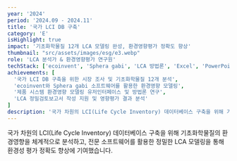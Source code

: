 ```yaml
---
year: '2024'
period: '2024.09 - 2024.11'
title: '국가 LCI DB 구축'
category: 'E'
isHighlight: true
impact: '기초화학물질 12개 LCA 모델링 완성, 환경영향평가 정확도 향상'
thumbnail: "src/assets/images/esg/e3.webp"
role: 'LCA 분석가 & 환경영향평가 연구원'
techStack: ['ecoinvent', 'Sphera gabi', 'LCA 방법론', 'Excel', 'PowerPoint']
achievements: [
  '국가 LCI DB 구축을 위한 시장 조사 및 기초화학물질 12개 분석',
  'ecoinvent와 Sphera gabi 소프트웨어를 활용한 환경영향 모델링',
  '제품 시스템 환경영향 모델링 유저인터페이스 및 방법론 연구',
  'LCA 정밀검토보고서 작성 지원 및 영향평가 결과 분석'
]
description: '국가 차원의 LCI(Life Cycle Inventory) 데이터베이스 구축을 위해 기초화학물질의 환경영향을 체계적으로 분석하고, 전문 소프트웨어를 활용한 정밀한 LCA 모델링을 통해 환경성 평가 정확도 향상에 기여했습니다.'
---
```

국가 차원의 LCI(Life Cycle Inventory) 데이터베이스 구축을 위해 기초화학물질의 환경영향을 체계적으로 분석하고, 전문 소프트웨어를 활용한 정밀한 LCA 모델링을 통해 환경성 평가 정확도 향상에 기여했습니다.